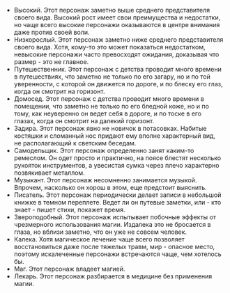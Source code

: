  * Высокий. Этот персонаж заметно выше среднего представителя своего вида. Высокий рост имеет свои преимущества и недостатки, но чаще всего высокие персонажи оказываются в центре внимания даже против своей воли.
* Низкорослый. Этот персонаж заметно ниже среднего представителя своего вида. Хотя, кому-то это может показаться недостатком, невысокие персонажи часто превосходят ожидания, доказывая что размер - это не главное.
* Путешественник. Этот персонаж с детства проводит много времени в путешествиях, что заметно не только по его загару, но и по той уверенности, с которой он движется по дороге, и по блеску его глаз, когда он смотрит на горизонт.
* Домосед. Этот персонаж с детства проводит много времени в помещении, что заметно не только по его бледной коже, но и по тому, как неуверенно он ведет себя в дороге, и по тоске в его глазах, когда он смотрит на далекий горизонт.
* Задира. Этот персонаж явно не новичок в потасовках. Набитые костяшки и сломанный нос придают ему вполне характерный вид, не располагающий к светским беседам.
* Самодельщик. Этот персонаж определенно занят каким-то ремеслом. Он одет просто и практично, на поясе блестят несколько рукояток инструментов, а увесистая сумка через плечо характерно позвякивает металлом.
* Музыкант. Этот персонаж несомненно занимается музыкой. Впрочем, насколько он хорош в этом, еще предстоит выяснить.
* Писатель. Этот персонаж периодически делает записи в небольшой книжке в темном переплете. Ведет ли он путевые заметки, или - кто знает - пишет стихи, покажет время.
* Звероподобный. Этот персонаж испытывает побочные эффекты от чрезмерного использования магии. Издалека это не бросается в глаза, но вблизи заметно, что он уже не совсем человек.
* Калека. Хотя магическое лечение чаще всего позволяет восстановиться даже после тяжелых травм, мир - опасное место, поэтому искалеченные персонажи встречаются чаще, чем хотелось бы.
* Маг. Этот персонаж владеет магией.
* Лекарь. Этот персонаж разбирается в медицине без применения магии.